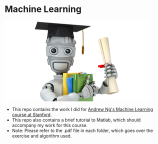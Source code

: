 # Machine Learning

![Machine Learning](machinelearning.png "Machine Learning")

- This repo contains the work I did for [Andrew Ng's Machine Learning course at Stanford](https://www.coursera.org/learn/machine-learning).
- This repo also contains a brief tutorial to Matlab, which should accompany my work for this course. 
- Note: Please refer to the .pdf file in each folder, which goes over the exercise and algorithm used.
